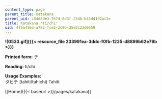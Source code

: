 ```yaml
---
content_type: page
parent_title: Katakana
parent_uid: c84d8de3-767d-8d3f-234b-b45d41d2ac2e
title: Katakana "ti/chi"
uid: 4f5a416d-a782-fce2-2c9b-35e2c23d0659
---
```


**![0533.gif]({{< resource_file 233991ea-3ddc-f0fb-1235-d8899b62e79b >}})**

**Printed form:** チ

**Reading:** ti/chi

**Usage Examples:**  
タヒチ (tahiti/tahichi) Tahiti

\[[Home]({{< baseurl >}}/pages/katakana)\]
